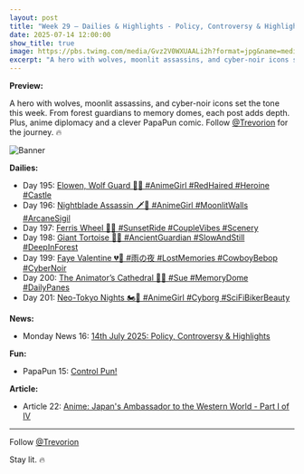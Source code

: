 ```yaml
---
layout: post
title: "Week 29 – Dailies & Highlights - Policy, Controversy & Highlights - Anime: Japan's Ambassador to the Western World - Part I of IV"
date: 2025-07-14 12:00:00
show_title: true
image: https://pbs.twimg.com/media/Gvz2V0WXUAALi2h?format=jpg&name=medium
excerpt: "A hero with wolves, moonlit assassins, and cyber-noir icons set the tone this week. From forest guardians to memory domes, each post adds depth. Plus, anime diplomacy and a clever PapaPun comic. Follow @Trevorion for the journey. 🔥"
---
```

  
**Preview:**  
  
A hero with wolves, moonlit assassins, and cyber-noir icons set the tone this week. From forest guardians to memory domes, each post adds depth. Plus, anime diplomacy and a clever PapaPun comic. Follow [@Trevorion](https://x.com/Trevorion) for the journey. 🔥
  
![Banner](https://pbs.twimg.com/media/Gvz2V0WXUAALi2h?format=jpg&name=medium)
  
**Dailies:**  
- Day 195: [Elowen, Wolf Guard 🐺✨ #AnimeGirl #RedHaired #Heroine #Castle](https://x.com/Trevorion/status/1944772269957419514)
- Day 196: [Nightblade Assassin 🗡️🌙 #AnimeGirl #MoonlitWalls #ArcaneSigil](https://x.com/Trevorion/status/1945171356644995234)
- Day 197: [Ferris Wheel 🎡💕 #SunsetRide #CoupleVibes #Scenery](https://x.com/Trevorion/status/1945536952352068002)
- Day 198: [Giant Tortoise 🐢🌿 #AncientGuardian #SlowAndStill #DeepInForest](https://x.com/Trevorion/status/1945928175478800747)
- Day 199: [Faye Valentine 💔🔫 #雨の夜 #LostMemories #CowboyBebop #CyberNoir](https://x.com/Trevorion/status/1946257595267784902)
- Day 200: [The Animator’s Cathedral 🕍✨ #Sue #MemoryDome #DailyPanes](https://x.com/Trevorion/status/1946595829197795836)
- Day 201: [Neo-Tokyo Nights 🏍️🖤 #AnimeGirl #Cyborg #SciFiBikerBeauty](https://x.com/Trevorion/status/1946988451141726490)
  
**News:**  
- Monday News 16: [14th July 2025: Policy, Controversy & Highlights](https://x.com/Trevorion/status/1944700452601253953)

**Fun:**  
- PapaPun 15: [Control Pun!](https://x.com/Trevorion/status/1947006768770429242)

**Article:**  
- Article 22: [Anime: Japan's Ambassador to the Western World - Part I of IV](https://x.com/Trevorion/status/1954624533220217158)

---
Follow [@Trevorion](https://x.com/Trevorion)

Stay lit. 🔥
